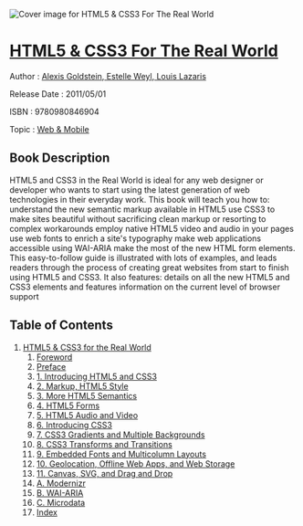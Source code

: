 ![Cover image for HTML5 &amp; CSS3 For The Real World](https://imgdetail.ebookreading.net/cover/cover/web_mobile/EB9780980846904.jpg)

[HTML5 &amp; CSS3 For The Real World](https://ebookreading.net/view/book/HTML5+%26amp%3B+CSS3+For+The+Real+World-EB9780980846904_1.html "HTML5 &amp; CSS3 For The Real World")
====================================================================================================================

Author : [Alexis Goldstein](https://ebookreading.net/search/author/Alexis+Goldstein),[ Estelle Weyl](https://ebookreading.net/search/author/+Estelle+Weyl),[ Louis Lazaris](https://ebookreading.net/search/author/+Louis+Lazaris)

Release Date : 2011/05/01

ISBN : 9780980846904

Topic : [Web & Mobile](https://ebookreading.net/search/category/web-mobile)

Book Description
-----------------

HTML5 and CSS3 in the Real World is ideal for any web designer or developer who wants to start using the latest generation of web technologies in their everyday work.
This book will teach you how to:
understand the new semantic markup available in HTML5
use CSS3 to make sites beautiful without sacrificing clean markup or resorting to complex workarounds
employ native HTML5 video and audio in your pages
use web fonts to enrich a site's typography
make web applications accessible using WAI-ARIA
make the most of the new HTML form elements.
This easy-to-follow guide is illustrated with lots of examples, and leads readers through the process of creating great websites from start to finish using HTML5 and CSS3.
It also features:
details on all the new HTML5  and CSS3 elements and features
information on the current level of browser support
              
Table of Contents
-----------------

1. [HTML5 &amp; CSS3 for the Real World](https://ebookreading.net/view/book/HTML5+%26amp%3B+CSS3+For+The+Real+World-EB9780980846904_4.html)
    1. [Foreword](https://ebookreading.net/view/book/HTML5+%26amp%3B+CSS3+For+The+Real+World-EB9780980846904_5.html)
    1. [Preface](https://ebookreading.net/view/book/HTML5+%26amp%3B+CSS3+For+The+Real+World-EB9780980846904_6.html)
    1. [1. Introducing HTML5 and CSS3](https://ebookreading.net/view/book/HTML5+%26amp%3B+CSS3+For+The+Real+World-EB9780980846904_7.html)
    1. [2. Markup, HTML5 Style](https://ebookreading.net/view/book/HTML5+%26amp%3B+CSS3+For+The+Real+World-EB9780980846904_8.html)
    1. [3. More HTML5 Semantics](https://ebookreading.net/view/book/HTML5+%26amp%3B+CSS3+For+The+Real+World-EB9780980846904_9.html)
    1. [4. HTML5 Forms](https://ebookreading.net/view/book/HTML5+%26amp%3B+CSS3+For+The+Real+World-EB9780980846904_10.html)
    1. [5. HTML5 Audio and Video](https://ebookreading.net/view/book/HTML5+%26amp%3B+CSS3+For+The+Real+World-EB9780980846904_11.html)
    1. [6. Introducing CSS3](https://ebookreading.net/view/book/HTML5+%26amp%3B+CSS3+For+The+Real+World-EB9780980846904_12.html)
    1. [7. CSS3 Gradients and Multiple Backgrounds](https://ebookreading.net/view/book/HTML5+%26amp%3B+CSS3+For+The+Real+World-EB9780980846904_13.html)
    1. [8. CSS3 Transforms and Transitions](https://ebookreading.net/view/book/HTML5+%26amp%3B+CSS3+For+The+Real+World-EB9780980846904_14.html)
    1. [9. Embedded Fonts and Multicolumn Layouts](https://ebookreading.net/view/book/HTML5+%26amp%3B+CSS3+For+The+Real+World-EB9780980846904_15.html)
    1. [10. Geolocation, Offline Web Apps, and Web Storage](https://ebookreading.net/view/book/HTML5+%26amp%3B+CSS3+For+The+Real+World-EB9780980846904_16.html)
    1. [11. Canvas, SVG, and Drag and Drop](https://ebookreading.net/view/book/HTML5+%26amp%3B+CSS3+For+The+Real+World-EB9780980846904_17.html)
    1. [A. Modernizr](https://ebookreading.net/view/book/HTML5+%26amp%3B+CSS3+For+The+Real+World-EB9780980846904_18.html)
    1. [B. WAI-ARIA](https://ebookreading.net/view/book/HTML5+%26amp%3B+CSS3+For+The+Real+World-EB9780980846904_19.html)
    1. [C. Microdata](https://ebookreading.net/view/book/HTML5+%26amp%3B+CSS3+For+The+Real+World-EB9780980846904_20.html)
    1. [Index](https://ebookreading.net/view/book/HTML5+%26amp%3B+CSS3+For+The+Real+World-EB9780980846904_21.html)
